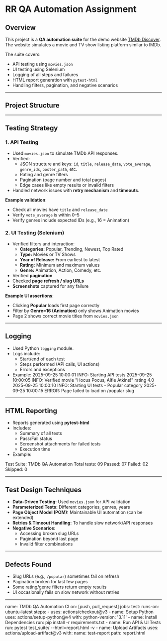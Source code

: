 # RR QA Automation Assignment

## Overview

This project is a **QA automation suite** for the demo website [TMDb Discover](https://tmdb-discover.surge.sh/).  
The website simulates a movie and TV show listing platform similar to IMDb.  

The suite covers:

- API testing using `movies.json`  
- UI testing using Selenium  
- Logging of all steps and failures  
- HTML report generation with `pytest-html`  
- Handling filters, pagination, and negative scenarios  

---

## Project Structure


---

## Testing Strategy

### 1. API Testing

- Used `movies.json` to simulate TMDb API responses.  
- Verified:
  - JSON structure and keys: `id`, `title`, `release_date`, `vote_average`, `genre_ids`, `poster_path`, etc.
  - Rating and genre filters
  - Pagination (page number and total pages)
  - Edge cases like empty results or invalid filters
- Handled network issues with **retry mechanism** and **timeouts**.

**Example validation**:

- Check all movies have `title` and `release_date`
- Verify `vote_average` is within 0–5
- Verify genres include expected IDs (e.g., 16 = Animation)

### 2. UI Testing (Selenium)

- Verified filters and interaction:
  - **Categories:** Popular, Trending, Newest, Top Rated  
  - **Type:** Movies or TV Shows  
  - **Year of Release:** From earliest to latest  
  - **Rating:** Minimum and maximum values  
  - **Genre:** Animation, Action, Comedy, etc.  
- Verified **pagination**
- Checked **page refresh / slug URLs**
- **Screenshots** captured for any failure

**Example UI assertions**:

- Clicking **Popular** loads first page correctly
- Filter by **Genre=16 (Animation)** only shows Animation movies
- Page 2 shows correct movie titles from `movies.json`

---

## Logging

- Used Python `logging` module.
- Logs include:
  - Start/end of each test
  - Steps performed (API calls, UI actions)
  - Errors and exceptions
- Example:
2025-09-25 10:00:01 INFO: Starting API tests
2025-09-25 10:00:05 INFO: Verified movie "Hocus Pocus, Alfie Atkins!" rating 4.0
2025-09-25 10:00:10 INFO: Starting UI tests - Popular category
2025-09-25 10:00:15 ERROR: Page failed to load on /popular slug


---

## HTML Reporting

- Reports generated using **pytest-html**  
- Includes:
  - Summary of all tests
  - Pass/Fail status
  - Screenshot attachments for failed tests
  - Execution time
- Example:

Test Suite: TMDb QA Automation
Total tests: 09
Passed: 07
Failed: 02
Skipped: 0


---

## Test Design Techniques

- **Data-Driven Testing:** Used `movies.json` for API validation  
- **Parameterized Tests:** Different categories, genres, years  
- **Page Object Model (POM):** Maintainable UI automation (can be extended)  
- **Retries & Timeout Handling:** To handle slow network/API responses  
- **Negative Scenarios:**  
  - Accessing broken slug URLs  
  - Pagination beyond last page  
  - Invalid filter combinations  

---

## Defects Found

- Slug URLs (e.g., `/popular`) sometimes fail on refresh  
- Pagination broken for last few pages  
- Some rating/genre filters return empty results  
- UI occasionally fails on slow network without retries

---

name: TMDb QA Automation CI
on: [push, pull_request]
jobs:
  test:
    runs-on: ubuntu-latest
    steps:
      - uses: actions/checkout@v3
      - name: Setup Python
        uses: actions/setup-python@v4
        with:
          python-version: '3.11'
      - name: Install Dependencies
        run: pip install -r requirements.txt
      - name: Run API & UI Tests
        run: pytest test_suite/ --html=report.html -v
      - name: Upload Artifacts
        uses: actions/upload-artifact@v3
        with:
          name: test-report
          path: report.html